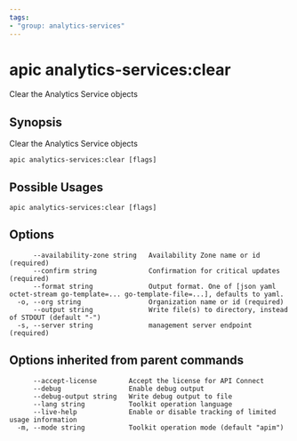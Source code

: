 ```yaml
---
tags:
- "group: analytics-services"
---
```

# apic analytics-services:clear

Clear the Analytics Service objects

## Synopsis

Clear the Analytics Service objects

```
apic analytics-services:clear [flags]
```

## Possible Usages

```
apic analytics-services:clear [flags]
```

## Options

```
      --availability-zone string   Availability Zone name or id (required)
      --confirm string             Confirmation for critical updates (required)
      --format string              Output format. One of [json yaml octet-stream go-template=... go-template-file=...], defaults to yaml.
  -o, --org string                 Organization name or id (required)
      --output string              Write file(s) to directory, instead of STDOUT (default "-")
  -s, --server string              management server endpoint (required)
```

## Options inherited from parent commands

```
      --accept-license        Accept the license for API Connect
      --debug                 Enable debug output
      --debug-output string   Write debug output to file
      --lang string           Toolkit operation language
      --live-help             Enable or disable tracking of limited usage information
  -m, --mode string           Toolkit operation mode (default "apim")
```
